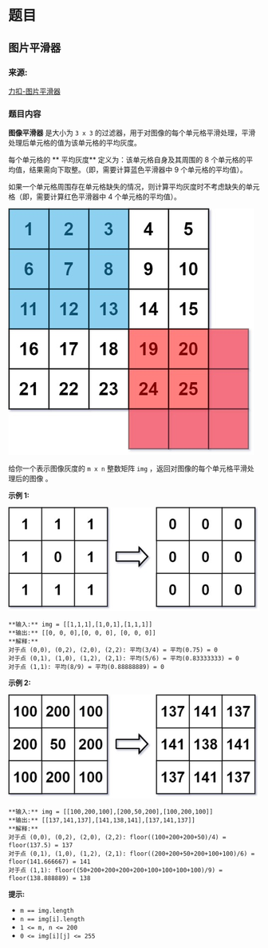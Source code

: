 # 题目

## 图片平滑器

### 来源:

[力扣-图片平滑器](https://leetcode-cn.com/problems/image-smoother/)

### 题目内容

**图像平滑器** 是大小为 `3 x 3` 的过滤器，用于对图像的每个单元格平滑处理，平滑处理后单元格的值为该单元格的平均灰度。

每个单元格的 **  平均灰度** 定义为：该单元格自身及其周围的 8 个单元格的平均值，结果需向下取整。（即，需要计算蓝色平滑器中 9
个单元格的平均值）。

如果一个单元格周围存在单元格缺失的情况，则计算平均灰度时不考虑缺失的单元格（即，需要计算红色平滑器中 4 个单元格的平均值）。

![](./smoother-grid.jpg)

给你一个表示图像灰度的 `m x n` 整数矩阵 `img` ，返回对图像的每个单元格平滑处理后的图像 。



**示例 1:**

![](./smooth-grid.jpg)

    
    
    **输入:** img = [[1,1,1],[1,0,1],[1,1,1]]
    **输出:** [[0, 0, 0],[0, 0, 0], [0, 0, 0]]
    **解释:**
    对于点 (0,0), (0,2), (2,0), (2,2): 平均(3/4) = 平均(0.75) = 0
    对于点 (0,1), (1,0), (1,2), (2,1): 平均(5/6) = 平均(0.83333333) = 0
    对于点 (1,1): 平均(8/9) = 平均(0.88888889) = 0
    

**示例 2:**

![](./smooth2-grid.jpg)

    
    
    **输入:** img = [[100,200,100],[200,50,200],[100,200,100]]
    **输出:** [[137,141,137],[141,138,141],[137,141,137]]
    **解释:**
    对于点 (0,0), (0,2), (2,0), (2,2): floor((100+200+200+50)/4) = floor(137.5) = 137
    对于点 (0,1), (1,0), (1,2), (2,1): floor((200+200+50+200+100+100)/6) = floor(141.666667) = 141
    对于点 (1,1): floor((50+200+200+200+200+100+100+100+100)/9) = floor(138.888889) = 138
    



**提示:**

  * `m == img.length`
  * `n == img[i].length`
  * `1 <= m, n <= 200`
  * `0 <= img[i][j] <= 255`


